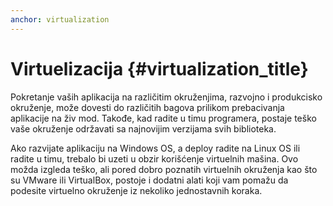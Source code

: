 ```yaml
---
anchor: virtualization
---
```


# Virtuelizacija {#virtualization_title}

Pokretanje vaših aplikacija na različitim okruženjima, razvojno i produkcisko okruženje, može dovesti do različitih 
bagova prilikom prebacivanja aplikacije na živ mod. Takođe, kad radite u timu programera, postaje teško vaše 
okruženje održavati sa najnovijim verzijama svih biblioteka. 

Ako razvijate aplikaciju na Windows OS, a deploy radite na Linux OS ili radite u timu, trebalo bi uzeti u obzir 
korišćenje virtuelnih mašina. Ovo možda izgleda teško, ali pored dobro poznatih virtuelnih okruženja kao što su 
VMware ili VirtualBox, postoje i dodatni alati koji vam pomažu da podesite virtuelno okruženje iz nekoliko 
jednostavnih koraka.